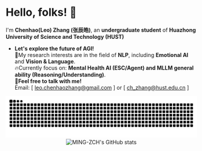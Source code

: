 
# Hello, folks! 🚀

I'm **Chenhao(Leo) Zhang (张辰皓)**, an **undergraduate student** of **Huazhong University of Science and Technology (HUST)**
* **Let's explore the future of AGI!** \
💬My research interests are in the field of **NLP**, including **Emotional AI** and **Vision & Language**. \
🔥Currently focus on: **Mental Health AI (ESC/Agent) and MLLM general ability (Reasoning/Understanding)**.\
📧**Feel free to talk with me!** \
Email: [ leo.chenhaozhang@gmail.com ] or [ ch_zhang@hust.edu.cn ]

<picture>
  <source media="(prefers-color-scheme: dark)" srcset="https://raw.githubusercontent.com/MING-ZCH/MING-ZCH/output/github-contribution-grid-snake-dark.svg">
  <source media="(prefers-color-scheme: light)" srcset="https://raw.githubusercontent.com/MING-ZCH/MING-ZCH/output/github-contribution-grid-snake.svg">
  <img alt="github contribution grid snake animation" src="https://raw.githubusercontent.com/MING-ZCH/MING-ZCH/output/github-contribution-grid-snake.svg">
</picture>

<div align="center">
  <img src="https://github-readme-stats.vercel.app/api?username=MING-ZCH&count_private=true&show_icons=true&theme=dracula" alt="MING-ZCH's GitHub stats" />
</div>

